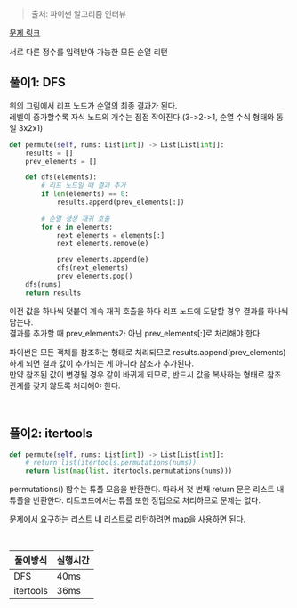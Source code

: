 > 출처: 파이썬 알고리즘 인터뷰

[문제 링크](https://leetcode.com/problems/permutations/)

서로 다른 정수를 입력받아 가능한 모든 순열 리턴


## 풀이1: DFS


위의 그림에서 리프 노드가 순열의 최종 결과가 된다.<br>
레벨이 증가할수록 자식 노드의 개수는 점점 작아진다.(3->2->1, 순열 수식 형태와 동일 3x2x1)

```python
def permute(self, nums: List[int]) -> List[List[int]]:
    results = []
    prev_elements = []

    def dfs(elements):
        # 리프 노드일 때 결과 추가
        if len(elements) == 0:
            results.append(prev_elements[:])
        
        # 순열 생성 재귀 호출
        for e in elements:
            next_elements = elements[:]
            next_elements.remove(e)

            prev_elements.append(e)
            dfs(next_elements)
            prev_elements.pop()
    dfs(nums)
    return results
```

이전 값을 하나씩 덧붙여 계속 재귀 호출을 하다 리프 노드에 도달할 경우 결과를 하나씩 담는다.<br>
결과를 추가할 때 prev_elements가 아닌 prev_elements[:]로 처리해야 한다.

파이썬은 모든 객체를 참조하는 형태로 처리되므로 results.append(prev_elements) 하게 되면 결과 값이 추가되는 게 아니라 참조가 추가된다.<br>
만약 참조된 값이 변경될 경우 같이 바뀌게 되므로, 반드시 값을 복사하는 형태로 참조 관계를 갖지 않도록 처리해야 한다.


<br>

## 풀이2: itertools

```python
def permute(self, nums: List[int]) -> List[List[int]]:
    # return list(itertools.permutations(nums))
    return list(map(list, itertools.permutations(nums)))
```

permutations() 함수는 튜플 모음을 반환한다.
따라서 첫 번째 return 문은 리스트 내 튜플을 반환한다.
리트코드에서는 튜플 또한 정답으로 처리하므로 문제는 없다.

문제에서 요구하는 리스트 내 리스트로 리턴하려면 map을 사용하면 된다.


<br>

|풀이방식|실행시간|
|--|--|
|DFS|40ms|
|itertools|36ms|
